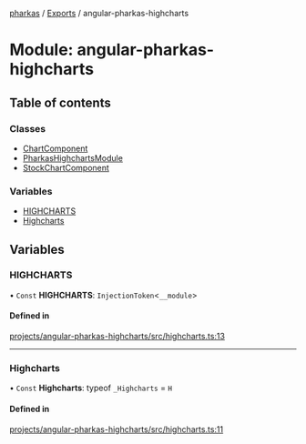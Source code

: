 [pharkas](../README.md) / [Exports](../modules.md) / angular-pharkas-highcharts

# Module: angular-pharkas-highcharts

## Table of contents

### Classes

- [ChartComponent](../classes/angular_pharkas_highcharts.ChartComponent.md)
- [PharkasHighchartsModule](../classes/angular_pharkas_highcharts.PharkasHighchartsModule.md)
- [StockChartComponent](../classes/angular_pharkas_highcharts.StockChartComponent.md)

### Variables

- [HIGHCHARTS](angular_pharkas_highcharts.md#highcharts)
- [Highcharts](angular_pharkas_highcharts.md#highcharts-1)

## Variables

### HIGHCHARTS

• `Const` **HIGHCHARTS**: `InjectionToken`<`__module`\>

#### Defined in

[projects/angular-pharkas-highcharts/src/highcharts.ts:13](https://github.com/WorldMaker/angular-pharkas/blob/941fad3/projects/angular-pharkas-highcharts/src/highcharts.ts#L13)

___

### Highcharts

• `Const` **Highcharts**: typeof `_Highcharts` = `H`

#### Defined in

[projects/angular-pharkas-highcharts/src/highcharts.ts:11](https://github.com/WorldMaker/angular-pharkas/blob/941fad3/projects/angular-pharkas-highcharts/src/highcharts.ts#L11)
